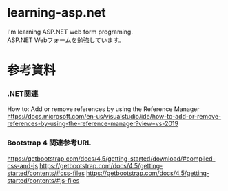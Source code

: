 # learning-asp.net

I'm learning ASP.NET web form programing.<br/>
ASP.NET Webフォームを勉強しています。


# 参考資料
### .NET関連
How to: Add or remove references by using the Reference Manager
https://docs.microsoft.com/en-us/visualstudio/ide/how-to-add-or-remove-references-by-using-the-reference-manager?view=vs-2019


### Bootstrap 4 関連参考URL
https://getbootstrap.com/docs/4.5/getting-started/download/#compiled-css-and-js
https://getbootstrap.com/docs/4.5/getting-started/contents/#css-files
https://getbootstrap.com/docs/4.5/getting-started/contents/#js-files



